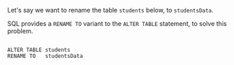 Let's say we want to rename the table `students` below, to `studentsData`.

SQL provides a `RENAME TO` variant to the `ALTER TABLE` statement, to solve this problem.

<Editor lang="sql" dbName="students3-v1.db" focusTableAfterRun="studentsData">
<code>
ALTER TABLE students
RENAME TO   studentsData
</code>
</Editor>
